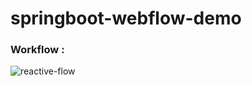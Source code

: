 # springboot-webflow-demo

### Workflow :

![reactive-flow](https://user-images.githubusercontent.com/25712816/113294351-7f577880-9314-11eb-859e-23504ccdebaf.PNG)

